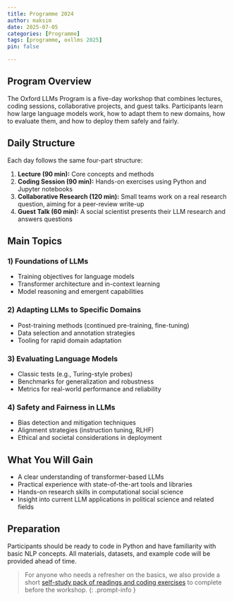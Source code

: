```yaml
---
title: Programme 2024
author: maksim
date: 2025-07-05
categories: [Programme]
tags: [programme, oxllms 2025]
pin: false

---
```


## Program Overview

The Oxford LLMs Program is a five-day workshop that combines lectures, coding sessions, collaborative projects, and guest talks. Participants learn how large language models work, how to adapt them to new domains, how to evaluate them, and how to deploy them safely and fairly.

## Daily Structure

Each day follows the same four-part structure:

1. **Lecture (90 min):** Core concepts and methods  
2. **Coding Session (90 min):** Hands-on exercises using Python and Jupyter notebooks  
3. **Collaborative Research (120 min):** Small teams work on a real research question, aiming for a peer-review write-up  
4. **Guest Talk (60 min):** A social scientist presents their LLM research and answers questions  

## Main Topics

### 1) Foundations of LLMs

- Training objectives for language models  
- Transformer architecture and in-context learning  
- Model reasoning and emergent capabilities  

### 2) Adapting LLMs to Specific Domains

- Post-training methods (continued pre-training, fine-tuning)  
- Data selection and annotation strategies  
- Tooling for rapid domain adaptation  

### 3) Evaluating Language Models

- Classic tests (e.g., Turing-style probes)  
- Benchmarks for generalization and robustness  
- Metrics for real-world performance and reliability  

### 4) Safety and Fairness in LLMs

- Bias detection and mitigation techniques  
- Alignment strategies (instruction tuning, RLHF)  
- Ethical and societal considerations in deployment  

## What You Will Gain

- A clear understanding of transformer-based LLMs  
- Practical experience with state-of-the-art tools and libraries  
- Hands-on research skills in computational social science  
- Insight into current LLM applications in political science and related fields  

## Preparation

Participants should be ready to code in Python and have familiarity with basic NLP concepts. All materials, datasets, and example code will be provided ahead of time.

> For anyone who needs a refresher on the basics, we also provide a short [self-study pack of readings and coding exercises](https://llmsforsocialscience.net/preliminaries/) to complete before the workshop. {: .prompt-info }

